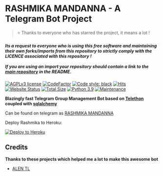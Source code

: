 # RASHMIKA MANDANNA - A Telegram Bot Project

> ⭐️ Thanks to everyone who has starred the project, it means a lot !

##### Its a request to everyone who is using this free software and maintaining their own forks/imports from this repository to strictly comply with the LICENCE associated with this repository !<br /><br />If you are using an import your repository should contain a link to the [main repository](https://github.com/ALENTL/RashmikaBot3) in the README.

[![AGPLv3 license](https://img.shields.io/badge/license-AGPL–3.0-red.svg)](https://www.gnu.org/licenses/agpl-3.0.en.html)
[![CodeFactor](https://www.codefactor.io/repository/github/ALENTL/RashmikaBot3/badge)](https://www.codefactor.io/repository/github/ALENTL/RashmikaBot3)
[![Code style: black](https://img.shields.io/badge/code%20style-black-000000.svg)](https://github.com/psf/black)
[![Hits](https://hitcounter.pythonanywhere.com/count/tag.svg?url=https%3A%2F%2Fgithub.com%2FMissJuliaRobot%2FMissJuliaRobot.git)](https://github.com/ALENTL/RashmikaBot2)
[![Website Status](https://img.shields.io/website-up-down-green-red/http/missjuliarobot.unaux.com.svg?label=website)](http://missjuliarobot.unaux.com)
[![Total Size](https://github-size-badge.herokuapp.com/ALENTL/RashmikaBot3.svg)](https://github.com/ALENTL/RashmikaBot3)
[![Python 3.9](https://img.shields.io/badge/python->=3.9.2-blue.svg)](https://www.python.org/downloads/release/python-383/)
[![Maintenance](https://img.shields.io/badge/maintained-yes-yellow.svg)](https://github.com/ALENTL/RashmikaBot3)

**Blazingly fast Telegram Group Management Bot based on [Telethon](https://github.com/LonamiWebs/Telethon) coupled with [sqlalchemy](https://github.com/sqlalchemy/sqlalchemy)**

Can be found on telegram as [RASHMIKA MANDANNA](https://t.me/midukkirashmika3_bot)

Deploy Rashmika to Heroku:

<p align="left"><a href="https://heroku.com/deploy?template=https://github.com/ALENTL/RashmikaBot3"> <img src="https://www.herokucdn.com/deploy/button.svg" alt="Deploy to Heroku" /></a></p>

## Credits
**Thanks to these projects which helped me a lot to make this awesome bot**

- [ALEN TL](https://telegram.dog/ALEN_TL)
